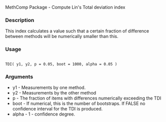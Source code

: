 MethComp Package - Compute Lin's Total deviation index

### Description

This index calculates a value such that a certain fraction of difference between methods will be numerically smaller than this.

### Usage

<pre><code>
TDI( y1, y2, p = 0.05, boot = 1000, alpha = 0.05 )
</code></pre>

### Arguments

* y1	- Measurements by one method.
* y2	- Measurements by the other method
* p	- The fraction of items with differences numerically exceeding the TDI
* boot	- If numerical, this is the number of bootstraps. If FALSE no confidence interval for the TDI is produced.
* alpha	 - 1 - confidence degree.
